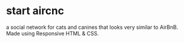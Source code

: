 # start aircnc
 a social network for cats and canines that looks very similar to AirBnB. Made using Responsive HTML & CSS.
